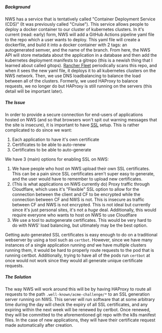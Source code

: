 ##### Background
NWS has a service that is tentatively called "Container Deployment Service (CDS)" (It was previously called "Cruise"). This service allows people to deploy a docker container to our cluster of kubernetes clusters. In it's current (read: early) form, NWS will add a GitHub Actions pipeline yaml file to the repo which a user wants to deploy. This yaml file will create a dockerfile, and build it into a docker container with 2 tags: an autogenerated semver, and the name of the branch. From here, the NWS API will store metadata about the application in a database and then add the kubernetes deployment manifests to a gitrepo (this is a newish thing that I learned about called gitops). [Rancher Fleet](https://fleet.rancher.io/) periodically scans this repo, and when it sees the new yaml file, it deploys it to all kubernetes clusters on the NWS network. Then, we use DNS loadbalancing to balance the load between all of the clusters. Formerly, we used HAProxy to balance requests, we no longer do but HAProxy is still running on the servers (this detail will be important later).

##### The Issue
In order to provide a secure connection for end-users of applications hosted on NWS (and so that browsers won't spit out warning messages that the site is insecure), it is important to have [SSL](https://www.websecurity.digicert.com/security-topics/what-is-ssl-tls-https) setup.  This is rather complicated to do since we want:

1. Each application to have it's own certificate
2. Certificates to be able to auto-renew
3. Certificates to be able to auto-generate

We have 3 (main) options for enabling SSL on NWS:

1. We have people who host on NWS upload their own SSL certificates. This can be a pain since SSL certificates aren't super easy to generate, and the user would have to remember to upload new certificates.
2. (This is what applications on NWS currently do) Proxy traffic through Cloudflare, which uses it's "Flexible" SSL option to allow for the connection between the client and CF to be encrypted while the connection between CF and NWS is not. This is insecure as traffic between CF and NWS is not encrypted. This is not ideal but currently since it's just personal sites, it's not a _huge_ deal. Additionally, this would require everyone who wants to host on NWS to use Cloudflare
3. We use a tool to autogenerate certificates. This would be very hard to do with NWS' load balancing, but ultimately may be the best option.

Getting auto generated SSL certificates is easy enough to do on a traditional webserver by using a tool such as `certbot`. However, since we have many instances of a single application running *and* we have multiple clusters running them, it would be hard to properly route requests to the pod that is running certbot. Additionally, trying to have all of the pods run `certbot` at once would not work since they would all generate unique certificate requests.

##### The Solution
The way NWS will work around this will be by having HAProxy to route all requests to the path `.well-known/acme-challenge/*` to an SSL generation server running on NWS. This server will run software that at some arbitrary time during the day will check the expiry of all SSL certificates, and any expiring within the next week will be renewed by certbot. Once renewed, they will be committed to the aforementioned git repo with the k8s manifest files. In the case of new applications, they will have their certificate request made automatically after creation.

